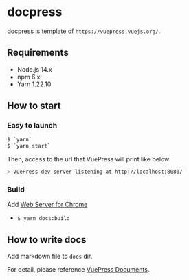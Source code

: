 # docpress

docpress is template of `https://vuepress.vuejs.org/`.

## Requirements

- Node.js 14.x
- npm 6.x
- Yarn 1.22.10

## How to start

### Easy to launch

```bash
$ `yarn`
$ `yarn start`
```

Then, access to the url that VuePress will print like below.

```bash
> VuePress dev server listening at http://localhost:8080/
```

### Build

Add [Web Server for Chrome](https://chrome.google.com/webstore/detail/web-server-for-chrome/ofhbbkphhbklhfoeikjpcbhemlocgigb/related)

- `$ yarn docs:build`

## How to write docs

Add markdown file to `docs` dir.

For detail, please reference [VuePress Documents](https://vuepress.vuejs.org/).

